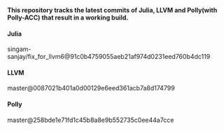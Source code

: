 **This repository tracks the latest commits of Julia, LLVM and Polly(with Polly-ACC) that result in a working build.**

#### Julia

singam-sanjay/fix_for_llvm6@91c0b4759055aeb21af974d0231eed760b4dc119

#### LLVM

master@0087021b401a0d00129e6eed361acb7a8d174799

#### Polly

master@258bde1e71fd1c45b8a8e9b552735c0ee44a7cce
